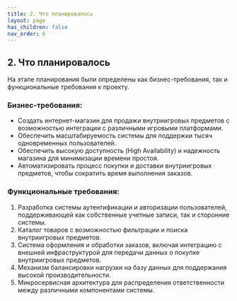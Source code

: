 ```yaml
---
title: 2. Что планировалось
layout: page
has_children: false
nav_order: 6
---
```


## 2. Что планировалось

На этапе планирования были определены как бизнес-требования, так и функциональные требования к проекту.

### Бизнес-требования:

- Создать интернет-магазин для продажи внутриигровых предметов с возможностью интеграции с различными игровыми платформами.
- Обеспечить масштабируемость системы для поддержки тысяч одновременных пользователей.
- Обеспечить высокую доступность (High Availability) и надежность магазина для минимизации времени простоя.
- Автоматизировать процесс покупки и доставки внутриигровых предметов, чтобы сократить время выполнения заказов.

### Функциональные требования:

1. Разработка системы аутентификации и авторизации пользователей, поддерживающей как собственные учетные записи, так и сторонние системы.
2. Каталог товаров с возможностью фильтрации и поиска внутриигровых предметов.
3. Система оформления и обработки заказов, включая интеграцию с внешней инфраструктурой для передачи данных о покупке внутриигровых предметов.
4. Механизм балансировки нагрузки на базу данных для поддержания высокой производительности.
5. Микросервисная архитектура для распределения ответственности между различными компонентами системы.